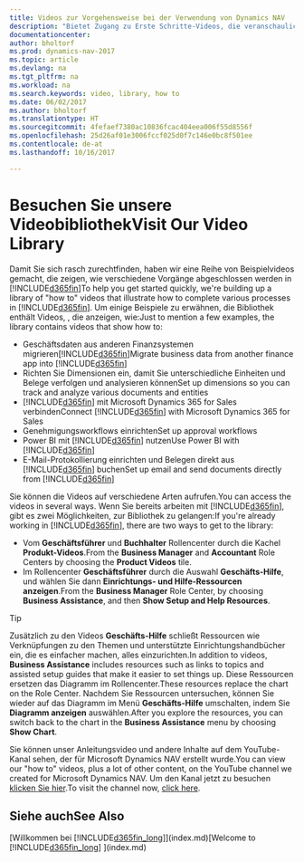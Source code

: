```yaml
---
title: Videos zur Vorgehensweise bei der Verwendung von Dynamics NAV
description: "Bietet Zugang zu Erste Schritte-Videos, die veranschaulichen, wie häufige Aufgaben ausgeführt werden."
documentationcenter: 
author: bholtorf
ms.prod: dynamics-nav-2017
ms.topic: article
ms.devlang: na
ms.tgt_pltfrm: na
ms.workload: na
ms.search.keywords: video, library, how to
ms.date: 06/02/2017
ms.author: bholtorf
ms.translationtype: HT
ms.sourcegitcommit: 4fefaef7380ac10836fcac404eea006f55d8556f
ms.openlocfilehash: 25d26af01e3006fccf025d0f7c146e0bc8f501ee
ms.contentlocale: de-at
ms.lasthandoff: 10/16/2017

---
```

# <a name="visit-our-video-library"></a><span data-ttu-id="3726b-103">Besuchen Sie unsere Videobibliothek</span><span class="sxs-lookup"><span data-stu-id="3726b-103">Visit Our Video Library</span></span>
<span data-ttu-id="3726b-104">Damit Sie sich rasch zurechtfinden, haben wir eine Reihe von Beispielvideos gemacht, die zeigen, wie verschiedene Vorgänge abgeschlossen werden in [!INCLUDE[d365fin](includes/d365fin_md.md)]</span><span class="sxs-lookup"><span data-stu-id="3726b-104">To help you get started quickly, we're building up a library of "how to" videos that illustrate how to complete various processes in [!INCLUDE[d365fin](includes/d365fin_md.md)].</span></span> <span data-ttu-id="3726b-105">Um einige Beispiele zu erwähnen, die Bibliothek enthält Videos, , die anzeigen, wie:</span><span class="sxs-lookup"><span data-stu-id="3726b-105">Just to mention a few examples, the library contains videos that show how to:</span></span>  

* <span data-ttu-id="3726b-106">Geschäftsdaten aus anderen Finanzsystemen migrieren[!INCLUDE[d365fin](includes/d365fin_md.md)]</span><span class="sxs-lookup"><span data-stu-id="3726b-106">Migrate business data from another finance app into [!INCLUDE[d365fin](includes/d365fin_md.md)]</span></span>  
* <span data-ttu-id="3726b-107">Richten Sie Dimensionen ein, damit Sie unterschiedliche Einheiten und Belege verfolgen und analysieren können</span><span class="sxs-lookup"><span data-stu-id="3726b-107">Set up dimensions so you can track and analyze various documents and entities</span></span>
* <span data-ttu-id="3726b-108">[!INCLUDE[d365fin](includes/d365fin_md.md)] mit Microsoft Dynamics 365 for Sales verbinden</span><span class="sxs-lookup"><span data-stu-id="3726b-108">Connect [!INCLUDE[d365fin](includes/d365fin_md.md)] with Microsoft Dynamics 365 for Sales</span></span>
* <span data-ttu-id="3726b-109">Genehmigungsworkflows einrichten</span><span class="sxs-lookup"><span data-stu-id="3726b-109">Set up approval workflows</span></span>  
* <span data-ttu-id="3726b-110">Power BI mit  [!INCLUDE[d365fin](includes/d365fin_md.md)] nutzen</span><span class="sxs-lookup"><span data-stu-id="3726b-110">Use Power BI with [!INCLUDE[d365fin](includes/d365fin_md.md)]</span></span>  
* <span data-ttu-id="3726b-111">E-Mail-Protokollierung einrichten und Belegen direkt aus [!INCLUDE[d365fin](includes/d365fin_md.md)] buchen</span><span class="sxs-lookup"><span data-stu-id="3726b-111">Set up email and send documents directly from [!INCLUDE[d365fin](includes/d365fin_md.md)]</span></span>  

<span data-ttu-id="3726b-112">Sie können die Videos auf verschiedene Arten aufrufen.</span><span class="sxs-lookup"><span data-stu-id="3726b-112">You can access the videos in several ways.</span></span> <span data-ttu-id="3726b-113">Wenn Sie bereits arbeiten mit [!INCLUDE[d365fin](includes/d365fin_md.md)], gibt es zwei Möglichkeiten, zur Bibliothek zu gelangen:</span><span class="sxs-lookup"><span data-stu-id="3726b-113">If you're already working in [!INCLUDE[d365fin](includes/d365fin_md.md)], there are two ways to get to the library:</span></span>

* <span data-ttu-id="3726b-114">Vom **Geschäftsführer** und **Buchhalter** Rollencenter durch die Kachel **Produkt-Videos**.</span><span class="sxs-lookup"><span data-stu-id="3726b-114">From the **Business Manager** and **Accountant** Role Centers by choosing the **Product Videos** tile.</span></span>  
* <span data-ttu-id="3726b-115">Im Rollencenter **Geschäftsführer** durch die Auswahl **Geschäfts-Hilfe**, und wählen Sie dann **Einrichtungs- und Hilfe-Ressourcen anzeigen**.</span><span class="sxs-lookup"><span data-stu-id="3726b-115">From the **Business Manager** Role Center, by choosing **Business Assistance**, and then **Show Setup and Help Resources**.</span></span>  

> [!Tip]  
> <span data-ttu-id="3726b-116">Zusätzlich zu den Videos **Geschäfts-Hilfe** schließt Ressourcen wie Verknüpfungen zu den Themen und unterstützte Einrichtungshandbücher ein, die es einfacher machen, alles einzurichten.</span><span class="sxs-lookup"><span data-stu-id="3726b-116">In addition to videos, **Business Assistance** includes resources such as links to topics and assisted setup guides that make it easier to set things up.</span></span> <span data-ttu-id="3726b-117">Diese Ressourcen ersetzen das Diagramm im Rollencenter.</span><span class="sxs-lookup"><span data-stu-id="3726b-117">These resources replace the chart on the Role Center.</span></span> <span data-ttu-id="3726b-118">Nachdem Sie Ressourcen untersuchen, können Sie wieder auf das Diagramm im Menü **Geschäfts-Hilfe** umschalten, indem Sie **Diagramm anzeigen** auswählen.</span><span class="sxs-lookup"><span data-stu-id="3726b-118">After you explore the resources, you can switch back to the chart in the **Business Assistance** menu by choosing **Show Chart**.</span></span>  
  
<span data-ttu-id="3726b-119">Sie können unser Anleitungsvideo und andere Inhalte auf dem YouTube-Kanal sehen, der für Microsoft Dynamics NAV erstellt wurde.</span><span class="sxs-lookup"><span data-stu-id="3726b-119">You can view our "how to" videos, plus a lot of other content, on the YouTube channel we created for Microsoft Dynamics NAV.</span></span> <span data-ttu-id="3726b-120">Um den Kanal jetzt zu besuchen [klicken Sie hier](https://go.microsoft.com/fwlink/?linkid=851533).</span><span class="sxs-lookup"><span data-stu-id="3726b-120">To visit the channel now, [click here](https://go.microsoft.com/fwlink/?linkid=851533).</span></span>

## <a name="see-also"></a><span data-ttu-id="3726b-121">Siehe auch</span><span class="sxs-lookup"><span data-stu-id="3726b-121">See Also</span></span>
<span data-ttu-id="3726b-122">[Willkommen bei [!INCLUDE[d365fin_long](includes/d365fin_long_md.md)]](index.md)</span><span class="sxs-lookup"><span data-stu-id="3726b-122">[Welcome to [!INCLUDE[d365fin_long](includes/d365fin_long_md.md)] ](index.md)</span></span>

